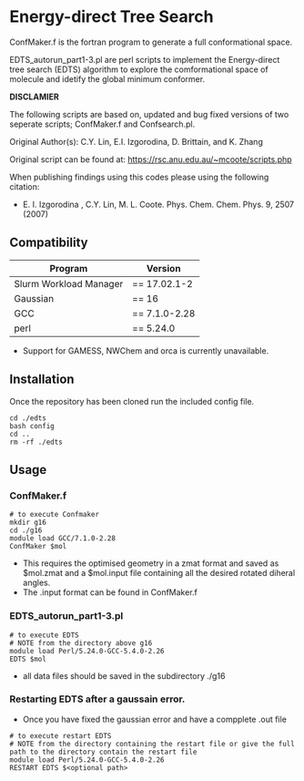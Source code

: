 # Energy-direct Tree Search

ConfMaker.f is the fortran program to generate a full conformational space.

EDTS_autorun_part1-3.pl are perl scripts to implement the Energy-direct tree search (EDTS) algorithm to explore the comformational space of molecule and idetify the global minimum conformer.

__DISCLAMIER__

The following scripts are based on, updated and bug fixed versions of two seperate scripts; ConfMaker.f and Confsearch.pl.  

Original Author(s): C.Y. Lin, E.I. Izgorodina, D. Brittain, and K. Zhang

Original script can be found at: https://rsc.anu.edu.au/~mcoote/scripts.php
   
When publishing findings using this codes please using the following citation:
* E. I. Izgorodina , C.Y. Lin, M. L. Coote. Phys. Chem. Chem. Phys. 9, 2507 (2007)

## Compatibility

Program | Version 
--------- | ----------
Slurm Workload Manager | == 17.02.1-2
Gaussian | == 16
GCC | == 7.1.0-2.28
perl | == 5.24.0

* Support for GAMESS, NWChem and orca is currently unavailable.

## Installation 

Once the repository has been cloned run the included config file.

``` shell
cd ./edts
bash config
cd ..
rm -rf ./edts
```
## Usage 

### ConfMaker.f

``` shell
# to execute Confmaker
mkdir g16
cd ./g16
module load GCC/7.1.0-2.28
ConfMaker $mol
```
* This requires the optimised geometry in a zmat format and saved as $mol.zmat and a $mol.input file containing all the desired rotated diheral angles.
* The .input format can be found in ConfMaker.f

### EDTS_autorun_part1-3.pl

``` shell
# to execute EDTS
# NOTE from the directory above g16
module load Perl/5.24.0-GCC-5.4.0-2.26 
EDTS $mol 
```
* all data files should be saved in the subdirectory ./g16

### Restarting EDTS after a gaussain error.
* Once you have fixed the gaussian error and have a compplete .out file
``` shell
# to execute restart EDTS
# NOTE from the directory containing the restart file or give the full path to the directory contain the restart file
module load Perl/5.24.0-GCC-5.4.0-2.26 
RESTART EDTS $<optional path> 
```

